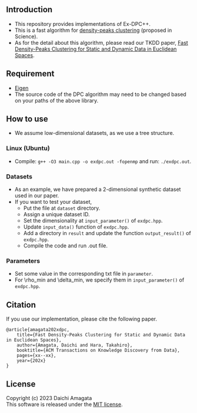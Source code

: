 ## Introduction
* This repository provides implementations of Ex-DPC++.
* This is a fast algorithm for [density-peaks clustering](https://science.sciencemag.org/content/344/6191/1492.full) (proposed in Science).
* As for the detail about this algorithm, please read our TKDD paper, [Fast Density-Peaks Clustering for Static and Dynamic Data in Euclidean Spaces](https://dl.acm.org/doi/).

## Requirement
*  [Eigen](https://eigen.tuxfamily.org/)
* The source code of the DPC algorithm may need to be changed based on your paths of the above library.

## How to use
* We assume low-dimensional datasets, as we use a tree structure.

### Linux (Ubuntu)
* Compile: `g++ -O3 main.cpp -o exdpc.out -fopenmp` and run: `./exdpc.out`.

### Datasets
* As an example, we have prepared a 2-dimensional synthetic dataset used in our paper.
* If you want to test your dataset,
	* Put the file at `dataset` directory.
	* Assign a unique dataset ID.
	* Set the dimensionality at `input_parameter()` of `exdpc.hpp`.  
	* Update `input_data()` function of `exdpc.hpp`.  
	* Add a directory in `result` and update the function `output_result()` of `exdpc.hpp`.
	* Compile the code and run .out file.

### Parameters
* Set some value in the corresponding txt file in `parameter`.
* For \rho_min and \delta_min, we specify them in `input_parameter()` of `exdpc.hpp`.

## Citation
If you use our implementation, please cite the following paper.
``` 
@article{amagata202xdpc,  
    title={Fast Density-Peaks Clustering for Static and Dynamic Data in Euclidean Spaces},  
    author={Amagata, Daichi and Hara, Takahiro},  
    booktitle={ACM Transactions on Knowledge Discovery from Data},  
    pages={xx--xx},  
    year={202x}  
}
```

## License
Copyright (c) 2023 Daichi Amagata  
This software is released under the [MIT license](https://github.com/amgt-d1/Ex-DPC-plusplus/blob/main/license.txt).
